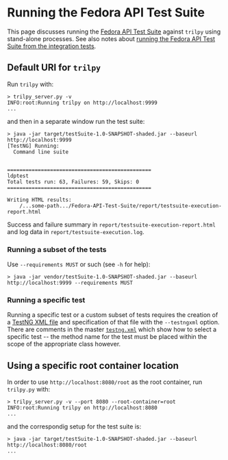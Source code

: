 # Running the Fedora API Test Suite

This page discusses running the [Fedora API Test Suite](https://github.com/fcrepo4-labs/Fedora-API-Test-Suite) against `trilpy` using stand-alone processes. See also notes about [running the Fedora API Test Suite from the integration tests](../README_secret.md#fedora-api-test-suite).

## Default URI for `trilpy`

Run `trilpy` with:

```
> trilpy_server.py -v
INFO:root:Running trilpy on http://localhost:9999
...
```

and then in a separate window run the test suite:

```
> java -jar target/testSuite-1.0-SNAPSHOT-shaded.jar --baseurl http://localhost:9999
[TestNG] Running:
  Command line suite


===============================================
ldptest
Total tests run: 63, Failures: 59, Skips: 0
===============================================

Writing HTML results:
    /...some-path.../Fedora-API-Test-Suite/report/testsuite-execution-report.html
```

Success and failure summary in `report/testsuite-execution-report.html` and log data in `report/testsuite-execution.log`.

### Running a subset of the tests

Use `--requirements MUST` or such (see `-h` for help):

```
> java -jar vendor/testSuite-1.0-SNAPSHOT-shaded.jar --baseurl http://localhost:9999 --requirements MUST
```

### Running a specific test

Running a specific test or a custom subset of tests requires the creation of a [TestNG XML file](http://testng.org/doc/documentation-main.html) and specification of that file with the `--testngxml` option. There are comments in the master [`testng.xml`](https://github.com/fcrepo4-labs/Fedora-API-Test-Suite/blob/master/src/main/resources/testng.xml) which show how to select a specific test -- the method name for the test must be placed within the scope of the appropriate class however.

## Using a specific root container location

In order to use `http://localhost:8080/root` as the root container, run `trilpy.py` with:

```
> trilpy_server.py -v --port 8080 --root-container=root
INFO:root:Running trilpy on http://localhost:8080
...
```

and the correspondig setup for the test suite is:

```
> java -jar target/testSuite-1.0-SNAPSHOT-shaded.jar --baseurl http://localhost:8080/root
...
```
